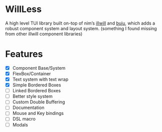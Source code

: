 # WillLess
A high level TUI library built on-top of nim’s [illwill](https://github.com/johnnovak/illwill) and [buju](https://github.com/haoyu234/buju), which adds a robust component system and layout system. (something I found missing from other illwill component libraries)

# Features
* [X] Component Base/System
* [X] FlexBox/Container
* [X] Text system with text wrap
* [X] Simple Bordered Boxes
* [ ] Linked Bordered Boxes
* [ ] Better style system
* [ ] Custom Double Buffering
* [ ] Documentation
* [ ] Mouse and Key bindings
* [ ] DSL macro
* [ ] Modals
